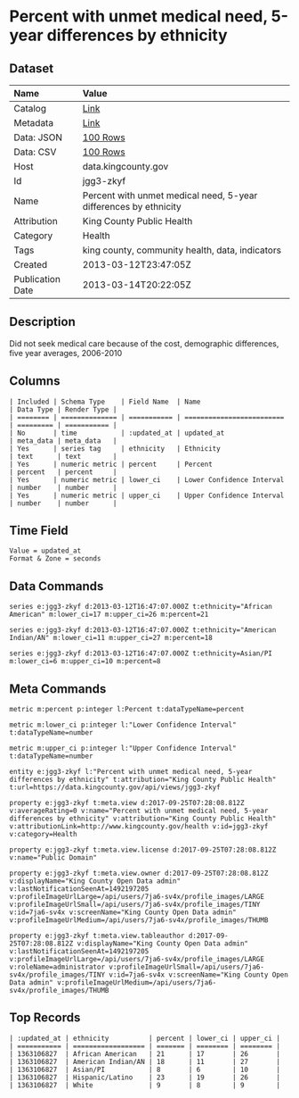 # Percent with unmet medical need, 5-year differences by ethnicity

## Dataset

| Name | Value |
| :--- | :---- |
| Catalog | [Link](https://catalog.data.gov/dataset/percent-with-unmet-medical-need-5-year-differences-by-ethnicity-aa173) |
| Metadata | [Link](https://data.kingcounty.gov/api/views/jgg3-zkyf) |
| Data: JSON | [100 Rows](https://data.kingcounty.gov/api/views/jgg3-zkyf/rows.json?max_rows=100) |
| Data: CSV | [100 Rows](https://data.kingcounty.gov/api/views/jgg3-zkyf/rows.csv?max_rows=100) |
| Host | data.kingcounty.gov |
| Id | jgg3-zkyf |
| Name | Percent with unmet medical need, 5-year differences by ethnicity |
| Attribution | King County Public Health |
| Category | Health |
| Tags | king county, community health, data, indicators |
| Created | 2013-03-12T23:47:05Z |
| Publication Date | 2013-03-14T20:22:05Z |

## Description

Did not seek medical care because of the cost, demographic differences, five year averages, 2006-2010

## Columns

```ls
| Included | Schema Type    | Field Name  | Name                      | Data Type | Render Type |
| ======== | ============== | =========== | ========================= | ========= | =========== |
| No       | time           | :updated_at | updated_at                | meta_data | meta_data   |
| Yes      | series tag     | ethnicity   | Ethnicity                 | text      | text        |
| Yes      | numeric metric | percent     | Percent                   | percent   | percent     |
| Yes      | numeric metric | lower_ci    | Lower Confidence Interval | number    | number      |
| Yes      | numeric metric | upper_ci    | Upper Confidence Interval | number    | number      |
```

## Time Field

```ls
Value = updated_at
Format & Zone = seconds
```

## Data Commands

```ls
series e:jgg3-zkyf d:2013-03-12T16:47:07.000Z t:ethnicity="African American" m:lower_ci=17 m:upper_ci=26 m:percent=21

series e:jgg3-zkyf d:2013-03-12T16:47:07.000Z t:ethnicity="American Indian/AN" m:lower_ci=11 m:upper_ci=27 m:percent=18

series e:jgg3-zkyf d:2013-03-12T16:47:07.000Z t:ethnicity=Asian/PI m:lower_ci=6 m:upper_ci=10 m:percent=8
```

## Meta Commands

```ls
metric m:percent p:integer l:Percent t:dataTypeName=percent

metric m:lower_ci p:integer l:"Lower Confidence Interval" t:dataTypeName=number

metric m:upper_ci p:integer l:"Upper Confidence Interval" t:dataTypeName=number

entity e:jgg3-zkyf l:"Percent with unmet medical need, 5-year differences by ethnicity" t:attribution="King County Public Health" t:url=https://data.kingcounty.gov/api/views/jgg3-zkyf

property e:jgg3-zkyf t:meta.view d:2017-09-25T07:28:08.812Z v:averageRating=0 v:name="Percent with unmet medical need, 5-year differences by ethnicity" v:attribution="King County Public Health" v:attributionLink=http://www.kingcounty.gov/health v:id=jgg3-zkyf v:category=Health

property e:jgg3-zkyf t:meta.view.license d:2017-09-25T07:28:08.812Z v:name="Public Domain"

property e:jgg3-zkyf t:meta.view.owner d:2017-09-25T07:28:08.812Z v:displayName="King County Open Data admin" v:lastNotificationSeenAt=1492197205 v:profileImageUrlLarge=/api/users/7ja6-sv4x/profile_images/LARGE v:profileImageUrlSmall=/api/users/7ja6-sv4x/profile_images/TINY v:id=7ja6-sv4x v:screenName="King County Open Data admin" v:profileImageUrlMedium=/api/users/7ja6-sv4x/profile_images/THUMB

property e:jgg3-zkyf t:meta.view.tableauthor d:2017-09-25T07:28:08.812Z v:displayName="King County Open Data admin" v:lastNotificationSeenAt=1492197205 v:profileImageUrlLarge=/api/users/7ja6-sv4x/profile_images/LARGE v:roleName=administrator v:profileImageUrlSmall=/api/users/7ja6-sv4x/profile_images/TINY v:id=7ja6-sv4x v:screenName="King County Open Data admin" v:profileImageUrlMedium=/api/users/7ja6-sv4x/profile_images/THUMB
```

## Top Records

```ls
| :updated_at | ethnicity          | percent | lower_ci | upper_ci | 
| =========== | ================== | ======= | ======== | ======== | 
| 1363106827  | African American   | 21      | 17       | 26       | 
| 1363106827  | American Indian/AN | 18      | 11       | 27       | 
| 1363106827  | Asian/PI           | 8       | 6        | 10       | 
| 1363106827  | Hispanic/Latino    | 23      | 19       | 26       | 
| 1363106827  | White              | 9       | 8        | 9        | 
```